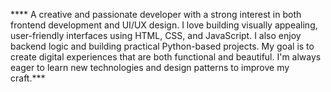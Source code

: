  **** A creative and passionate developer with a strong interest in both frontend development and UI/UX design. 
  I love building visually appealing, user-friendly interfaces using HTML, CSS, and JavaScript. 
  I also enjoy backend logic and building practical Python-based projects. 
  My goal is to create digital experiences that are both functional and beautiful. 
  I'm always eager to learn new technologies and design patterns to improve my craft.***
